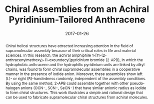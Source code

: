 ---
title: Chiral Assemblies from an Achiral Pyridinium-Tailored Anthracene
authors:
- Jun Hu
- Lei Gao
- 朱有亮
- Peiyi Wang
- Yuan Lin
- Zhaoyan Sun
- Song Yang
- Qian Wang
date: '2017-01-26'
doi: 10.1002/chem.201604730
publish_types: ['期刊文章']
publication: Chemistry – A European Journal
abstract: Chiral helical structures have attracted increasing attention  in the field of supramolecular assembly because of their critical roles  in life and material sciences. In this research, the achiral amphiphile  1-[11-(2-anthracenylmethoxy)-11-oxoundecyl]pyridinium bromide (2-APB),  in which the hydrophobic anthracene and the hydrophilic pyridinium units  are linked by alkyl chains, was found to form chiral supramolecular  assemblies in a cooperative manner in the presence of iodide anion.  Moreover, these assemblies show left (L)- or right (R)-handedness  randomly, independent of the assembly conditions. By using the same  method, 2-APB could assemble together with other pseudo-halogen anions  (OCN−, SCN−, SeCN−) that have similar anionic radius as iodide to form  chiral structures. This work illustrates a simple and rational design  that can be used to fabricate supramolecular chiral structures from  achiral molecules.
url_pdf: https://onlinelibrary.wiley.com/doi/abs/10.1002/chem.201604730
---
